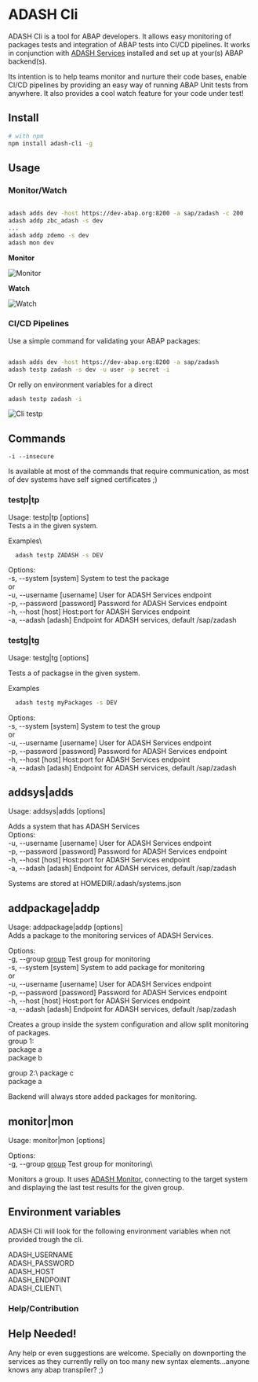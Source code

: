 # ADASH Cli

ADASH Cli is a tool for ABAP developers. 
It allows easy monitoring of packages tests and integration of ABAP tests into CI/CD pipelines. 
It works in conjunction with [ADASH Services](https://github.com/xinitrc86/adash-services) installed and set up at your(s) ABAP backend(s).

Its intention is to help teams monitor and nurture their code bases, enable CI/CD pipelines by providing an easy way of running ABAP Unit tests from anywhere. It also provides a cool watch feature for your code under test!

## Install

```bash
# with npm
npm install adash-cli -g

```

## Usage

### Monitor/Watch

```bash

adash adds dev -host https://dev-abap.org:8200 -a sap/zadash -c 200
adash addp zbc_adash -s dev
...
adash addp zdemo -s dev
adash mon dev
```
**Monitor**

![Monitor](https://raw.githubusercontent.com/xinitrc86/adash-cli/master/doc/images/monitor.gif)

**Watch**

![Watch](https://raw.githubusercontent.com/xinitrc86/adash-cli/master/doc/images/watch.gif)

### CI/CD Pipelines

Use a simple command for validating your ABAP packages:

```bash

adash adds dev -host https://dev-abap.org:8200 -a sap/zadash 
adash testp zadash -s dev -u user -p secret -i
```
Or relly on environment variables for a direct
```bash
adash testp zadash -i
```

![Cli testp](https://raw.githubusercontent.com/xinitrc86/adash-cli/master/doc/images/cli_testp.gif)

## Commands

```
-i --insecure
```
Is available at most of the commands that require communication, as most of dev systems have self signed certificates ;)

### testp|tp
Usage: testp|tp <package> [options]\
Tests a <package> in the given system.

Examples\
```bash
  adash testp ZADASH -s DEV
```

Options:\
  -s, --system [system]  System to test the package\
    or\
  -u, --username [username]  User for ADASH Services endpoint\
  -p, --password [password]  Password for ADASH Services endpoint\
  -h, --host [host]          Host:port for ADASH Services endpoint\
  -a, --adash [adash]        Endpoint for ADASH services, default /sap/zadash


### testg|tg
Usage: testg|tg <group> [options] 

Tests a <group> of packagse in the given system.

Examples
```bash
  adash testg myPackages -s DEV
```

Options:\
  -s, --system [system]  System to test the group\
    or\
  -u, --username [username]  User for ADASH Services endpoint\
  -p, --password [password]  Password for ADASH Services endpoint\
  -h, --host [host]          Host:port for ADASH Services endpoint\
  -a, --adash [adash]        Endpoint for ADASH services, default /sap/zadash


## addsys|adds
Usage: addsys|adds <system> [options] 

Adds a system that has ADASH Services\
Options:\
  -u, --username [username]  User for ADASH Services endpoint\
  -p, --password [password]  Password for ADASH Services endpoint\
  -h, --host [host]          Host:port for ADASH Services endpoint\
  -a, --adash [adash]        Endpoint for ADASH services, default /sap/zadash

Systems are stored at HOMEDIR/.adash/systems.json

## addpackage|addp
Usage: addpackage|addp <package> [options] \
Adds a package to the monitoring services of ADASH Services.

Options:\
  -g, --group  [group]   Test group for monitoring\
  -s, --system [system]  System to add package for monitoring\
    or\
  -u, --username [username]  User for ADASH Services endpoint\
  -p, --password [password]  Password for ADASH Services endpoint\
  -h, --host [host]          Host:port for ADASH Services endpoint\
  -a, --adash [adash]        Endpoint for ADASH services, default /sap/zadash


[group]:\
Creates a group inside the system configuration and allow split monitoring of packages.\
group 1:\
  package a\
  package b

group 2:\ 
  package c\
  package a

Backend will always store added packages for monitoring.

## monitor|mon 
Usage: monitor|mon <system> [options]

Options:\
  -g, --group  [group]   Test group for monitoring\

Monitors a group. It uses [ADASH Monitor](https://github.com/xinitrc86/adash-monitor), connecting to the target system and displaying the last test results for the given group.

## Environment variables 

ADASH Cli will look for the following environment variables when not provided trough the cli.

ADASH_USERNAME\
ADASH_PASSWORD\
ADASH_HOST\
ADASH_ENDPOINT\
ADASH_CLIENT\

### Help/Contribution

## Help Needed!
Any help or even suggestions are welcome. 
Specially on downporting the services as they currently relly on too many new syntax elements...anyone knows any abap transpiler? ;)




